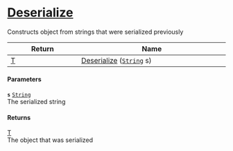 # [Deserialize](./SerializationHelper--Deserialize.md)

Constructs object from strings that were serialized previously

| Return<div><a href="#"><img width=225></a></div> | Name<div><a href="#"><img width=525></a></div> | 
| --- | --- | 
| [T](./SerializationHelper--Deserialize.md) | [Deserialize](./SerializationHelper--Deserialize.md) ([`String`](https://docs.microsoft.com/en-us/dotnet/api/System.String) s) | 


#### Parameters
**`s`**  [`String`](https://docs.microsoft.com/en-us/dotnet/api/System.String)<br>The serialized string
#### Returns
[T](./SerializationHelper--Deserialize.md)<br>
The object that was serialized
